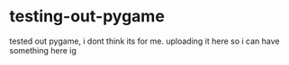 # testing-out-pygame
tested out pygame, i dont think its for me. uploading it here so i can have something here ig
